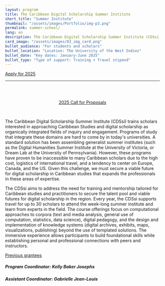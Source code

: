 ```yaml
---
layout: program
title: The Caribbean Digital Scholarship Summer Institute
short_title: "Summer Institute"
thumbnail: "/assets/images/Portfolio/img-p3.png"
permalink: summer-school/
lang: en
description: The Caribbean Digital Scholarship Summer Institute (CDSsi) trains scholars interested in approaching Caribbean Studies and digital scholarship as organically integrated fields of inquiry and engagement. The CDSsi supports travel for up to 30 scholars to attend the week-long summer institute and learn from experts in the field
card_image: "/assets/images/03_img_card.png"
bullet_audience: "For students and scholars"
bullet_location: "Location: The University of the West Indies"
bullet_date: "Key dates: January-June 2025"
bullet_type: "Type of support: Training + Travel stipend"
---
```


<div class="project-demo-btn">
        <a class="btn project-btn" href="{{site.baseurl}}/summer-school/cfp2025/">Apply for 2025</a> 
        <!-- <a class="btn project-btn" href="https://docs.google.com/document/d/1Lp2Y6SpMaVijGTf2_JNzT20mdaUr4Ndl2zm8r3bYrHY/edit">Appel en français</a> -->
    </div>
<hr>
<br>

<div class="project-demo-btn" style="margin-top: 30px;
        margin-bottom: 45px; width:100%; text-align: center;">
        <a class="btn project-btn" href="{{site.baseurl}}/summer-school/cfp2025/">2025 Call for Proposals</a>
    </div>

<div class="portfolio-details">
  <p>The Caribbean Digital Scholarship Summer Institute (CDSsi) trains scholars interested in approaching Caribbean Studies and digital scholarship as organically integrated fields of inquiry and engagement. Programs of study that integrate these domains are hard to come by in today's universities. A standard solution has been assembling generalist summer institutes (such as the Digital Humanities Summer Institute at the University of Victoria, or Dream Lab at the University of Pennsylvania). However, these programs have proven to be inaccessible to many Caribbean scholars due to the high cost, logistics of international travel, and a tendency to center on Europe, Canada, and the US. Given this challenge, we must secure a viable future for digital scholarship in Caribbean studies that expands the professionals in these areas of expertise.</p>
  
  <p>The CDSsi aims to address the need for training and mentorship tailored for Caribbean studies and practitioners to secure the talent pool and viable futures for digital scholarship in the region. Every year, the CDSsi supports travel for up to 30 scholars to attend the week-long summer institute and learn from experts in the field. The course offerings focus on computational approaches to corpora (text and media analysis, general use of computation, statistics, data science), digital pedagogy, and the design and implementation of knowledge systems (digital archives, exhibits, maps, visualizations, publishing) beyond the use of templated solutions. The immersive experience allows participants to build foundational skills while establishing personal and professional connections with peers and instructors.</p>

  <div class="project-demo-btn">
        <a class="btn project-btn" href="{{site.baseurl}}/grantees-cdssi/">Previous grantees</a>
    </div>

  <div><h5>Program Coordinator: Kelly Baker Josephs</h5></div>
  <div><h5>Assistant Coordinator: Gabrielle Jean-Louis</h5> </div>
 
</div>
